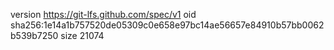 version https://git-lfs.github.com/spec/v1
oid sha256:1e14a1b757520de05309c0e658e97bc14ae56657e84910b57bb0062b539b7250
size 21074
